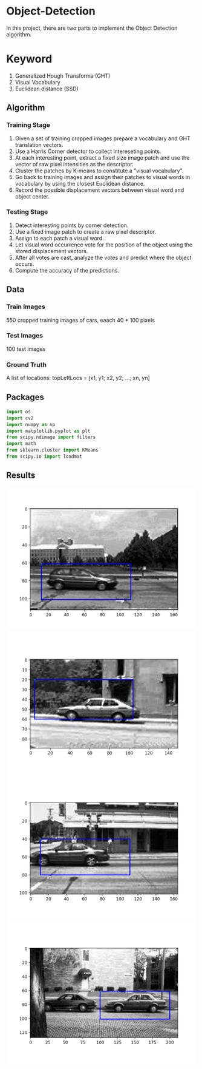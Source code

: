 # Object-Detection
In this project, there are two parts to implement the Object Detection algorithm. 

# Keyword
1.  Generalized Hough Transforma (GHT)
2.  Visual Vocabulary
3.  Euclidean distance (SSD)

## Algorithm
### Training Stage
1. Given a set of training cropped images prepare a vocabulary and GHT translation vectors.
2. Use a Harris Corner detector to collect intereseting points.
3. At each interesting point, extract a fixed size image patch and use the vector of raw pixel intensities as the descriptor.
4.  Cluster the patches by K-means to constitute a "visual vocabulary".
5.  Go back to training images and assign their patches to visual words in vocabulary by using the closest Euclidean distance.
6.  Record the possible displacement vectors between visual word and object center.
### Testing Stage
1.  Detect interesting points by corner detection.
2.  Use a fixed image patch to create a raw pixel descriptor.
3.  Assign to each patch a visual word.
4.  Let visual word occurrence vote for the position of the object using the stored displacement vectors.
5.  After all votes are cast, analyze the votes and predict where the object occurs.
6.  Compute the accuracy of the predictions.

## Data
### Train Images
550 cropped training images of cars, eaach 40 * 100 pixels
### Test Images
100 test images
### Ground Truth
A list of locations: topLeftLocs = [x1, y1; x2, y2; ...; xn, yn]

## Packages
```python
import os
import cv2
import numpy as np
import matplotlib.pyplot as plt
from scipy.ndimage import filters
import math
from sklearn.cluster import KMeans
from scipy.io import loadmat
```

## Results
![res1.png](/res1.png)
![res2.png](/res2.png)
![res3.png](/res3.png)
![res4.png](/res4.png)
